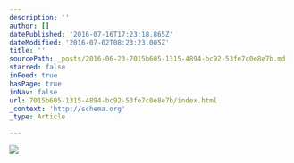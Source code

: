 ```yaml
---
description: ''
author: []
datePublished: '2016-07-16T17:23:18.865Z'
dateModified: '2016-07-02T08:23:23.005Z'
title: ''
sourcePath: _posts/2016-06-23-7015b605-1315-4894-bc92-53fe7c0e8e7b.md
starred: false
inFeed: true
hasPage: true
inNav: false
url: 7015b605-1315-4894-bc92-53fe7c0e8e7b/index.html
_context: 'http://schema.org'
_type: Article

---
```

![](https://the-grid-user-content.s3-us-west-2.amazonaws.com/fb2a1e0e-1ea8-4e87-a81b-64d6644f156d.png)